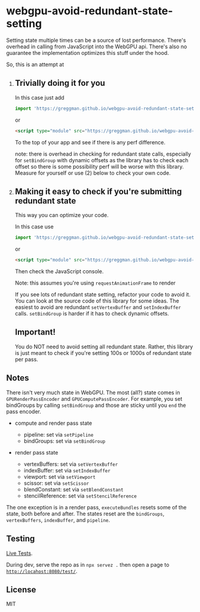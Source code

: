# webgpu-avoid-redundant-state-setting

Setting state multiple times can be a source of lost performance.
There's overhead in calling from JavaScript into the WebGPU api.
There's also no guarantee the implementation optimizes this stuff
under the hood.

So, this is an attempt at

1. ## Trivially doing it for you

   In this case just add

   ```js
   import 'https://greggman.github.io/webgpu-avoid-redundant-state-setting/webgpu-avoid-redundant-state-setting.js';
   ```

   or

   ```html
   <script type="module" src="https://greggman.github.io/webgpu-avoid-redundant-state-setting/webgpu-avoid-redundant-state-setting.js"></script>
   ```

   To the top of your app and see if there is any perf difference.
   
   note: there is overhead in checking for redundant state calls, especially for `setBindGroup` with dynamic offsets
   as the library has to check each offset so there is some possibility perf will be worse
   with this library. Measure for yourself or use (2) below to check your own code.

2. ## Making it easy to check if you're submitting redundant state

   This way you can optimize your code.

   In this case use

   ```js
   import 'https://greggman.github.io/webgpu-avoid-redundant-state-setting/webgpu-check-redundant-state-setting.js';
   ```

   or

   ```html
   <script type="module" src="https://greggman.github.io/webgpu-avoid-redundant-state-setting/webgpu-check-redundant-state-setting.js"></script>
   ```

   Then check the JavaScript console.

   Note: this assumes you're using `requestAnimationFrame` to render

   If you see lots of redundant state setting, refactor your code to avoid it. You can look at the source code of this library
   for some ideas. The easiest to avoid are redundant `setVertexBuffer` and `setIndexBuffer` calls. `setBindGroup` is harder
   if it has to check dynamic offsets.

   ## Important!

   You do NOT need to avoid setting all redundant state. Rather, this library is just meant to check
   if you're setting 100s or 1000s of redundant state per pass.

## Notes

There isn't very much state in WebGPU. The most (all?) state comes in `GPURenderPassEncoder` and `GPUComputePassEncoder`.
For example, you set bindGroups by calling `setBindGroup` and those are sticky until you `end` the pass encoder. 

* compute and render pass state

  * pipeline: set via `setPipeline`
  * bindGroups:   set via `setBindGroup`

* render pass state

  * vertexBuffers: set via `setVertexBuffer`
  * indexBuffer: set via `setIndexBuffer`
  * viewport: set via `setViewport`
  * scissor: set via `setScissor`
  * blendConstant: set via `setBlendConstant`
  * stencilReference: set via `setStencilReference`

The one exception is in a render pass, `executeBundles` resets some of the state, both before and after.
The states reset are the `bindGroups`, `vertexBuffers`, `indexBuffer`, and `pipeline`.

## Testing

[Live Tests](https://greggman.github.io/webgpu-avoid-redundant-state-setting/test/).

During dev, serve the repo as in `npx servez .` then open a page to [`http://locahost:8080/test/`](http://locahost:8080/test/).

## License

MIT

